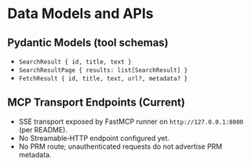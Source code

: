 # Data Models and APIs

## Pydantic Models (tool schemas)
- `SearchResult { id, title, text }`
- `SearchResultPage { results: list[SearchResult] }`
- `FetchResult { id, title, text, url?, metadata? }`

## MCP Transport Endpoints (Current)
- SSE transport exposed by FastMCP runner on `http://127.0.0.1:8000` (per README).
- No Streamable‑HTTP endpoint configured yet.
- No PRM route; unauthenticated requests do not advertise PRM metadata.
